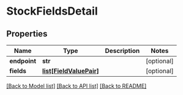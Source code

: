 # StockFieldsDetail

## Properties
Name | Type | Description | Notes
------------ | ------------- | ------------- | -------------
**endpoint** | **str** |  | [optional] 
**fields** | [**list[FieldValuePair]**](FieldValuePair.md) |  | [optional] 

[[Back to Model list]](../README.md#documentation-for-models) [[Back to API list]](../README.md#documentation-for-api-endpoints) [[Back to README]](../README.md)

